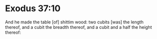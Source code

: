 # Exodus 37:10

And he made the table [of] shittim wood: two cubits [was] the length thereof, and a cubit the breadth thereof, and a cubit and a half the height thereof:
